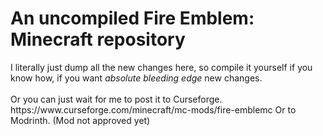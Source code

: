 <h1><b>An uncompiled Fire Emblem: Minecraft repository</b></h1>
I literally just dump all the new changes here, so compile it yourself if you know how, if you want <i>absolute bleeding edge</i> new changes.
<br>
<br>
Or you can just wait for me to post it to Curseforge.
https://www.curseforge.com/minecraft/mc-mods/fire-emblemc
Or to Modrinth.
(Mod not approved yet)
